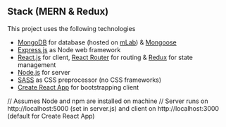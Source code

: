 
## Stack (MERN & Redux)

This project uses the following technologies

- [MongoDB](https://www.mongodb.com/) for database (hosted on [mLab](https://mlab.com/)) & [Mongoose](https://mongoosejs.com/)
- [Express.js](http://expressjs.com/) as Node web framework
- [React.js](https://reactjs.org) for client, [React Router](https://reacttraining.com/react-router/) for routing & [Redux](https://redux.js.org/basics/usagewithreact) for state management
- [Node.js](https://nodejs.org/en/) for server
- [SASS](https://sass-lang.com/) as CSS preprocessor (no CSS frameworks)
- [Create React App](https://github.com/facebook/create-react-app) for bootstrapping client


// Assumes Node and npm are installed on machine
// Server runs on http://localhost:5000 (set in server.js) and client on http://localhost:3000 (default for Create React App)
```
